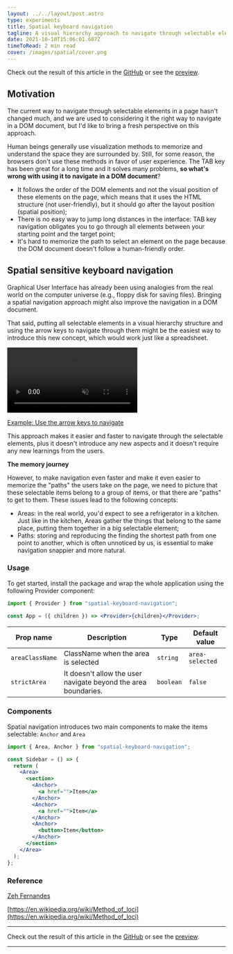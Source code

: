 ```yaml
---
layout: ../../layout/post.astro
type: experiments
title: Spatial keyboard navigation
tagline: A visual hierarchy approach to navigate through selectable elements on a page.
date: 2021-10-10T15:06:01.607Z
timeToRead: 2 min read
cover: /images/spatial/cover.png
---
```


Check out the result of this article in the [GitHub](https://github.com/danilowoz/spatial-keyboard-navigation) or see the [preview](https://spatial-keyboard-navigation.vercel.app/).

## Motivation

The current way to navigate through selectable elements in a page hasn't changed much, and we are used to considering it the right way to navigate in a DOM document, but I'd like to bring a fresh perspective on this approach.

Human beings generally use visualization methods to memorize and understand the space they are surrounded by. Still, for some reason, the browsers don't use these methods in favor of user experience. The TAB key has been great for a long time and it solves many problems, **so what's wrong with using it to navigate in a DOM document**?

- It follows the order of the DOM elements and not the visual position of these elements on the page, which means that it uses the HTML structure (not user-friendly), but it should go after the layout position (spatial position);
- There is no easy way to jump long distances in the interface: TAB key navigation obligates you to go through all elements between your starting point and the target point;
- It's hard to memorize the path to select an element on the page because the DOM document doesn't follow a human-friendly order.

## Spatial sensitive keyboard navigation

Graphical User Interface has already been using analogies from the real world on the computer universe (e.g., floppy disk for saving files). Bringing a spatial navigation approach might also improve the navigation in a DOM document.

That said, putting all selectable elements in a visual hierarchy structure and using the arrow keys to navigate through them might be the easiest way to introduce this new concept, which would work just like a spreadsheet.

<video autoPlay muted playsInline>
  <source src="/images/spatial/spatial-navigation.mp4" type="video/mp4" />
</video>

[Example: Use the arrow keys to navigate](https://spatial-keyboard-navigation.vercel.app/)

This approach makes it easier and faster to navigate through the selectable elements, plus it doesn't introduce any new aspects and it doesn't require any new learnings from the users.

**The memory journey**

However, to make navigation even faster and make it even easier to memorize the "paths" the users take on the page, we need to picture that these selectable items belong to a group of items, or that there are "paths" to get to them. These issues lead to the following concepts:

- Areas: in the real world, you'd expect to see a refrigerator in a kitchen. Just like in the kitchen, Areas gather the things that belong to the same place, putting them together in a big selectable element;
- Paths: storing and reproducing the finding the shortest path from one point to another, which is often unnoticed by us, is essential to make navigation snappier and more natural.

### Usage

To get started, install the package and wrap the whole application using the following Provider component:

```jsx
import { Provider } from "spatial-keyboard-navigation";

const App = ({ children }) => <Provider>{children}</Provider>;
```

<div className="table-wrap">

| Prop name       | Description                                                    | Type      | Default value   |
| --------------- | -------------------------------------------------------------- | --------- | --------------- |
| `areaClassName` | ClassName when the area is selected                            | `string`  | `area-selected` |
| `strictArea`    | It doesn't allow the user navigate beyond the area boundaries. | `boolean` | `false`         |

</div>

### Components

Spatial navigation introduces two main components to make the items selectable: `Anchor` and `Area`

```jsx
import { Area, Anchor } from "spatial-keyboard-navigation";

const Sidebar = () => {
  return (
    <Area>
      <section>
        <Anchor>
          <a href="">Item</a>
        </Anchor>
        <Anchor>
          <a href="">Item</a>
        </Anchor>
        <Anchor>
          <button>Item</button>
        </Anchor>
      </section>
    </Area>
  );
};
```

### Reference

[Zeh Fernandes](https://twitter.com/zehf)

[https://en.wikipedia.org/wiki/Method_of_loci](https://en.wikipedia.org/wiki/Method_of_loci)

---

Check out the result of this article in the [GitHub](https://github.com/danilowoz/spatial-keyboard-navigation) or see the [preview](https://spatial-keyboard-navigation.vercel.app/).

---
